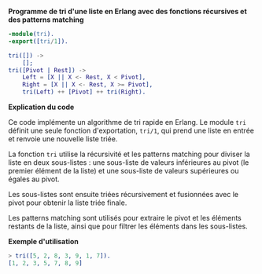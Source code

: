 **Programme de tri d'une liste en Erlang avec des fonctions récursives et des patterns matching**

```erlang
-module(tri).
-export([tri/1]).

tri([]) ->
    [];
tri([Pivot | Rest]) ->
    Left = [X || X <- Rest, X < Pivot],
    Right = [X || X <- Rest, X >= Pivot],
    tri(Left) ++ [Pivot] ++ tri(Right).
```

**Explication du code**

Ce code implémente un algorithme de tri rapide en Erlang. Le module `tri` définit une seule fonction d'exportation, `tri/1`, qui prend une liste en entrée et renvoie une nouvelle liste triée.

La fonction `tri` utilise la récursivité et les patterns matching pour diviser la liste en deux sous-listes : une sous-liste de valeurs inférieures au pivot (le premier élément de la liste) et une sous-liste de valeurs supérieures ou égales au pivot.

Les sous-listes sont ensuite triées récursivement et fusionnées avec le pivot pour obtenir la liste triée finale.

Les patterns matching sont utilisés pour extraire le pivot et les éléments restants de la liste, ainsi que pour filtrer les éléments dans les sous-listes.

**Exemple d'utilisation**

```erlang
> tri([5, 2, 8, 3, 9, 1, 7]).
[1, 2, 3, 5, 7, 8, 9]
```